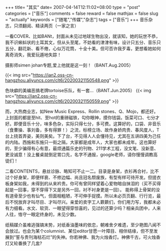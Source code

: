 +++
title= "其实"
date= 2007-04-14T12:11:02+08:00
type = "post"
categories = ["音乐"]
comments = false
reward = false
mathjax = false
slug = "actually"
keywords = ["随笔","传媒","杂志"]
tags = ["音乐"]
+++
音乐杂志，只须翻阅、精读两页（一家之言）

一看COVER、比如BANt，封面从未见过地球生物出没，就该知，她的玩世不恭，我不识蝌蚪状的土耳其文，但从头至尾，不妨看的津津有味，设计只五分、音乐只五分，翻花新、看不倦，心似万花筒，十全十美。但可否许我歹毒，更想看她如何离奇消失，我爱玩遁地失踪！

<!--more-->

摄影师simen johan专题,爱上他就是这一刻！（BANT.Aug.2005）

{{< img src="https://ian2.oss-cn-hangzhou.aliyuncs.com/clt6/20200321150548.png" >}}

色块癖的美编恶搞老牌tortoise乐队，有一套…（BANT.Jun.2005）
{{< img src="https://ian2.oss-cn-hangzhou.aliyuncs.com/clt6/20200321150559.png" >}}

而，大热商业志，如New Music Express、Rollin stones、Q、Mojo，都还好。上封面的都是至hit、至hot的重磅磁铁，勾你眼神，摸你钱袋。饭菜可口、七分才好。即便音乐十分，味多色杂，实际只得七分，多可费。这算好的，口袋、非音乐（食曹操、事刘备，多有得罪！）之流，标榜立场、故作身娇肉贵、春风度人，T台上挠首弄姿，美则美矣。下了台，不见得人人会懂待见，尤其在五讲四美为己任的内陆。西施和东施只一街之隔，大家都是成年人，大家也都未成年。这也算好的，至少骗得有心有意，最烦通篇乐史的刊物、211学术工程，没文笔、没新意、更没诚意！没上餐桌就倒足胃口先，名字不通报，google老师，请你慢慢调教高徒们！

二看CONTENTS，悬丝诊脉、略知可不止一二。目录是身架，衣衫再合衬，比不过个好身架，即便样衰、不修边幅、尚且冠名颓废族，有型有样可待开发。但搓衣板身架如我，未得到的从来衿贵。你可有曾同样望着心爱物暗自抹泪的（买不买得起是一回事，穿不穿得下又是另外一回，衬不衬身更是一回）。 能称得上骨架的没有道骨至少也有仙气，但面相粗陋，不可伸手捉摸。所以未必页页翻、行行览，最后不悦放弃才叫尽目、才叫尽兴。亲爱的卖字工人簌簌们，你们用力写，我都未必有力细看。水文、软货、一眼望得穿惊喜的，见过的还算少吗？相亲兵团中，人来人往，恪守一眼定终身的，未见少数。

纸稿媒介虽难逃强镐末势，对纸香油墨味的依恋，朝难舍夕难遗，至少艳图八闻不会放过。也会为某个columnist、某位editor甘愿一叶障目、相伴结缘，但不至发展到“誓与贵刊海枯石烂”的失神。你若神佛、我为火烛香灯。神佛千古，可火烛香灯又轮番换了几盅?